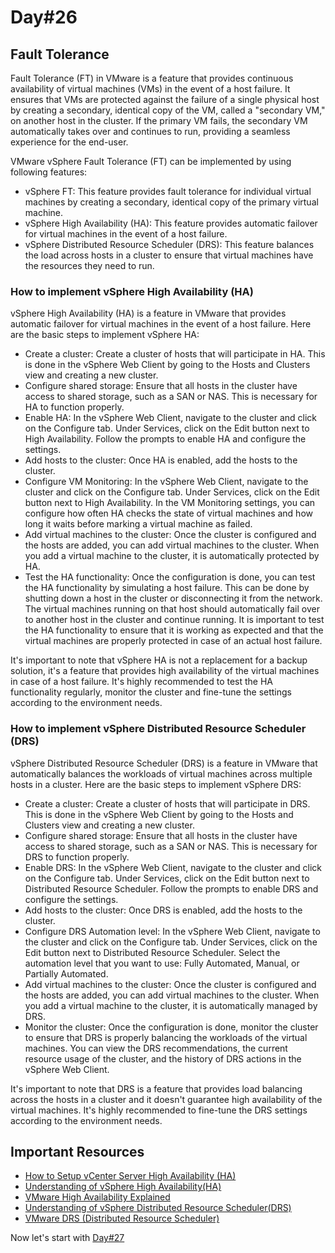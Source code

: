 # Day#26

## Fault Tolerance

Fault Tolerance (FT) in VMware is a feature that provides continuous availability of virtual machines (VMs) in the event of a host failure. It ensures that VMs are protected against the failure of a single physical host by creating a secondary, identical copy of the VM, called a "secondary VM," on another host in the cluster. If the primary VM fails, the secondary VM automatically takes over and continues to run, providing a seamless experience for the end-user.

VMware vSphere Fault Tolerance (FT) can be implemented by using following features:

+ vSphere FT: This feature provides fault tolerance for individual virtual machines by creating a secondary, identical copy of the primary virtual machine.
+ vSphere High Availability (HA): This feature provides automatic failover for virtual machines in the event of a host failure.
+ vSphere Distributed Resource Scheduler (DRS): This feature balances the load across hosts in a cluster to ensure that virtual machines have the resources they need to run.

### How to implement vSphere High Availability (HA)
vSphere High Availability (HA) is a feature in VMware that provides automatic failover for virtual machines in the event of a host failure. Here are the basic steps to implement vSphere HA:

+ Create a cluster: Create a cluster of hosts that will participate in HA. This is done in the vSphere Web Client by going to the Hosts and Clusters view and creating a new cluster.
+ Configure shared storage: Ensure that all hosts in the cluster have access to shared storage, such as a SAN or NAS. This is necessary for HA to function properly.
+ Enable HA: In the vSphere Web Client, navigate to the cluster and click on the Configure tab. Under Services, click on the Edit button next to High Availability. Follow the prompts to enable HA and configure the settings.
+ Add hosts to the cluster: Once HA is enabled, add the hosts to the cluster.
+ Configure VM Monitoring: In the vSphere Web Client, navigate to the cluster and click on the Configure tab. Under Services, click on the Edit button next to High Availability. In the VM Monitoring settings, you can configure how often HA checks the state of virtual machines and how long it waits before marking a virtual machine as failed.
+ Add virtual machines to the cluster: Once the cluster is configured and the hosts are added, you can add virtual machines to the cluster. When you add a virtual machine to the cluster, it is automatically protected by HA.
+ Test the HA functionality: Once the configuration is done, you can test the HA functionality by simulating a host failure. This can be done by shutting down a host in the cluster or disconnecting it from the network. The virtual machines running on that host should automatically fail over to another host in the cluster and continue running. It is important to test the HA functionality to ensure that it is working as expected and that the virtual machines are properly protected in case of an actual host failure.

It's important to note that vSphere HA is not a replacement for a backup solution, it's a feature that provides high availability of the virtual machines in case of a host failure. It's highly recommended to test the HA functionality regularly, monitor the cluster and fine-tune the settings according to the environment needs.

### How to implement vSphere Distributed Resource Scheduler (DRS)
vSphere Distributed Resource Scheduler (DRS) is a feature in VMware that automatically balances the workloads of virtual machines across multiple hosts in a cluster. Here are the basic steps to implement vSphere DRS:

+ Create a cluster: Create a cluster of hosts that will participate in DRS. This is done in the vSphere Web Client by going to the Hosts and Clusters view and creating a new cluster.
+ Configure shared storage: Ensure that all hosts in the cluster have access to shared storage, such as a SAN or NAS. This is necessary for DRS to function properly.
+ Enable DRS: In the vSphere Web Client, navigate to the cluster and click on the Configure tab. Under Services, click on the Edit button next to Distributed Resource Scheduler. Follow the prompts to enable DRS and configure the settings.
+ Add hosts to the cluster: Once DRS is enabled, add the hosts to the cluster.
+ Configure DRS Automation level: In the vSphere Web Client, navigate to the cluster and click on the Configure tab. Under Services, click on the Edit button next to Distributed Resource Scheduler. Select the automation level that you want to use: Fully Automated, Manual, or Partially Automated.
+ Add virtual machines to the cluster: Once the cluster is configured and the hosts are added, you can add virtual machines to the cluster. When you add a virtual machine to the cluster, it is automatically managed by DRS.
+ Monitor the cluster: Once the configuration is done, monitor the cluster to ensure that DRS is properly balancing the workloads of the virtual machines. You can view the DRS recommendations, the current resource usage of the cluster, and the history of DRS actions in the vSphere Web Client.

It's important to note that DRS is a feature that provides load balancing across the hosts in a cluster and it doesn't guarantee high availability of the virtual machines. It's highly recommended to fine-tune the DRS settings according to the environment needs.

## Important Resources
+ [How to Setup vCenter Server High Availability (HA)](https://www.youtube.com/watch?v=t1aYx8fBcQo)
+ [Understanding of vSphere High Availability(HA)](https://www.youtube.com/watch?v=daAkEw7XHO8)
+ [VMware High Availability Explained](https://www.youtube.com/watch?v=pQmKd0jGIiI)
+ [Understanding of vSphere Distributed Resource Scheduler(DRS)](https://www.youtube.com/watch?v=fn_GnnQtDEc)
+ [VMware DRS (Distributed Resource Scheduler)](https://www.youtube.com/watch?v=PUqvY-Fhhvc)

Now let's start with [Day#27](Day%4027.md)
